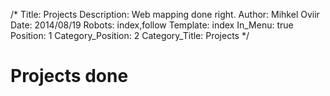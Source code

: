 /*
Title: Projects
Description: Web mapping done right.
Author: Mihkel Oviir
Date: 2014/08/19
Robots: index,follow
Template: index
In_Menu: true
Position: 1
Category_Position: 2
Category_Title: Projects
*/

# Projects done
